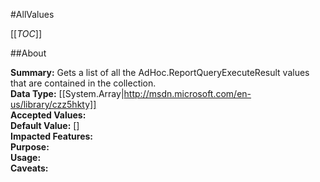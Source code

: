 #AllValues

[[_TOC_]]

##About

**Summary:**  Gets a list of all the AdHoc.ReportQueryExecuteResult values that are contained in the collection.   
**Data Type:** [[System.Array|http://msdn.microsoft.com/en-us/library/czz5hkty]]  
**Accepted Values:**   
**Default Value:** []  
**Impacted Features:**   
**Purpose:**   
**Usage:**   
**Caveats:**   

